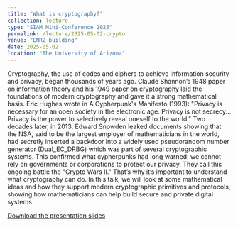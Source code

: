 ```yaml
---
title: "What is cryptography?"
collection: lecture
type: "SIAM Mini-Conference 2025"
permalink: /lecture/2025-05-02-crypto
venue: "ENR2 building"
date: 2025-05-02
location: "The University of Arizona"
---
```


Cryptography, the use of codes and ciphers to achieve information security and privacy, began thousands of years ago. Claude Shannon’s 1948 paper on information theory and his 1949 paper on cryptography laid the foundations of modern cryptography and gave it a strong mathematical basis. Eric Hughes wrote in A Cypherpunk's Manifesto (1993): "Privacy is necessary for an open society in the electronic age. Privacy is not secrecy... Privacy is the power to selectively reveal oneself to the world." Two decades later, in 2013, Edward Snowden leaked documents showing that the NSA, said to be the largest employer of mathematicians in the world, had secretly inserted a backdoor into a widely used pseudorandom number generator (Dual_EC_DRBG) which was part of several cryptographic systems. This confirmed what cypherpunks had long warned: we cannot rely on governments or corporations to protect our privacy. They call this ongoing battle the "Crypto Wars II." That’s why it’s important to understand what cryptography can do. In this talk, we will look at some mathematical ideas and how they support modern cryptographic primitives and protocols, showing how mathematicians can help build secure and private digital systems.

[Download the presentation slides](http://gkorpal.github.io/files/SIAM-AZ_handout.pdf)
